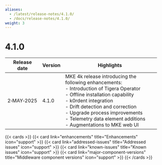 ```yaml
---
aliases:
  - /latest/release-notes/4.1.0/
  - /docs/release-notes/4.1.0/
weight: 3
---
```


# 4.1.0

| Release date | Version | Highlights                                                                                                                          |
|--------------|---------|-------------------------------------------------------------------------------------------------------------------------------------|
| 2&#8209;MAY&#8209;2025  | 4.1.0   | MKE 4k release introducing the following enhancements:<br>- Introduction of Tigera Operator<br>- Offline installation capability<br>- k0rdent integration<br>- Drift detection and correction<br>- Upgrade process improvements<br>- Telemetry data element additions<br>- Augmentations to MKE web UI |

{{< cards >}}
  {{< card link="enhancements" title="Enhancements" icon="support" >}}
  {{< card link="addressed-issues" title="Addressed issues" icon="support" >}}
  {{< card link="known-issues" title="Known issues" icon="support" >}}
  {{< card link="major-component-versions" title="Middleware component versions"
  icon="support" >}}
{{< /cards >}}
